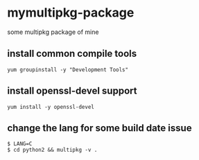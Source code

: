 # mymultipkg-package

some multipkg package of mine

## install common compile tools
```
yum groupinstall -y "Development Tools"
```
## install openssl-devel support
```
yum install -y openssl-devel
```
## change the lang for some build date issue
```
$ LANG=C
$ cd python2 && multipkg -v .
```

